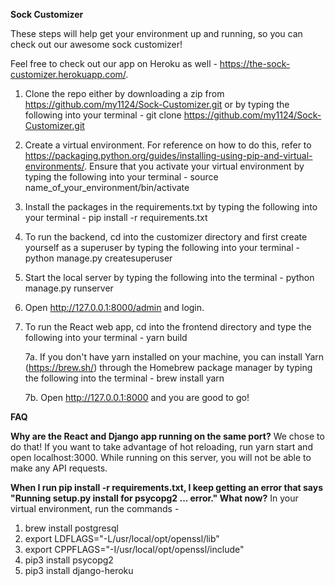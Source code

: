 **Sock Customizer**

These steps will help get your environment up and running, so you can check out our awesome sock customizer!

Feel free to check out our app on Heroku as well - https://the-sock-customizer.herokuapp.com/.

1. Clone the repo either by downloading a zip from https://github.com/my1124/Sock-Customizer.git 
or by typing the following into your terminal - git clone https://github.com/my1124/Sock-Customizer.git

2. Create a virtual environment. For reference on how to do this, refer to https://packaging.python.org/guides/installing-using-pip-and-virtual-environments/. Ensure that you activate your virtual environment by typing the following into your terminal - 
source name_of_your_environment/bin/activate

3. Install the packages in the requirements.txt by typing the following into your terminal - 
pip install -r requirements.txt

4. To run the backend, cd into the customizer directory and first create yourself as a superuser by typing the following into your terminal - python manage.py createsuperuser

5. Start the local server by typing the following into the terminal - python manage.py runserver

6. Open http://127.0.0.1:8000/admin and login.

7. To run the React web app, cd into the frontend directory and type the following into your terminal - 
yarn build

    7a. If you don't have yarn installed on your machine, you can install Yarn (https://brew.sh/) through the Homebrew package manager by typing the following into the terminal - brew install yarn

    7b. Open http://127.0.0.1:8000 and you are good to go!

**FAQ**

**Why are the React and Django app running on the same port?**
We chose to do that! If you want to take advantage of hot reloading, run yarn start and open localhost:3000. While running on this server, you will not be able to make any API requests.

**When I run pip install -r requirements.txt, I keep getting an error that says "Running setup.py install for psycopg2 ... error." What now?**
In your virtual environment, run the commands - 
1. brew install postgresql 
2. export LDFLAGS="-L/usr/local/opt/openssl/lib"
3. export CPPFLAGS="-I/usr/local/opt/openssl/include"
4. pip3 install psycopg2
5. pip3 install django-heroku


